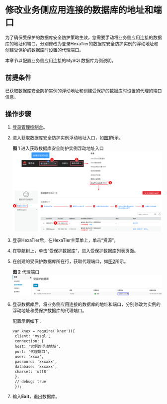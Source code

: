 # 修改业务侧应用连接的数据库的地址和端口<a name="ZH-CN_TOPIC_0187804991"></a>

为了确保受保护的数据库安全防护策略生效，您需要手动将业务侧应用连接的数据库的地址和端口，分别修改为登录HexaTier的数据库安全防护实例的浮动地址和创建受保护的数据库时设置的代理端口。

本章节以配置业务侧应用连接的MySQL数据库为例说明。

## 前提条件<a name="section41137495166"></a>

已获取数据库安全防护实例的浮动地址和创建受保护的数据库时设置的代理的端口信息。

## 操作步骤<a name="section151731291676"></a>

1.  [登录管理控制台](https://console.huaweicloud.com/)。
2.  进入获取数据库安全防护实例浮动地址入口，如[图1](#zh-cn_topic_0111166372_fig4989100164918)所示。

    **图 1**  进入获取数据库安全防护实例浮动地址入口<a name="zh-cn_topic_0111166372_fig4989100164918"></a>  
    ![](figures/进入获取数据库安全防护实例浮动地址入口.png "进入获取数据库安全防护实例浮动地址入口")

3.  登录HexaTier后，在HexaTier主菜单上，单击“资源“。
4.  在导航树上，单击“受保护数据库“，进入受保护数据库列表页面。
5.  在创建的受保护数据库所在行，获取代理端口，如[图2](#fig11319142553914)所示。

    **图 2**  代理端口<a name="fig11319142553914"></a>  
    ![](figures/代理端口.png "代理端口")

6.  登录数据库后，将业务侧应用连接的数据库的地址和端口，分别修改为实例的浮动地址和受保护数据库的代理端口。

    配置示例如下：

    ```
    var knex = require('knex')({
     client: 'mysql',
     connection: {
     host: '实例的浮动地址',
     port: '代理端口',
     user: 'xxxx',
     password: 'xxxxxx',
     database: 'xxxxxx',
     charset: 'utf8'
     },
     // debug: true
     });
    ```

7.  输入**Exit**，退出数据库。

